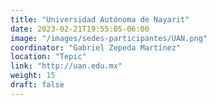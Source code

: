```yaml
---
title: "Universidad Autónoma de Nayarit"
date: 2023-02-21T19:55:05-06:00
image: "/images/sedes-participantes/UAN.png"
coordinator: "Gabriel Zepeda Martínez" 
location: "Tepic"
link: "http://uan.edu.mx"
weight: 15
draft: false
---
```


